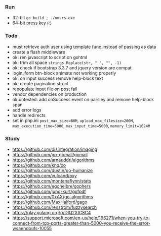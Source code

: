 ### Run
* 32-bit `go build ; ./nmsrs.exe`
* 64-bit press key `F5`

### Todo
* must retrieve auth user using template func instead of passing as data
* create a flash middleware
* ok: ren javascript to script on gohtml
* ok: trim all space `strings.Replace(str, " ", "", -1)`
* ok: check if bootstrap 3.3.7 and jquery version are compat
* login_form btn-block animate not working properly
* ok: on input success remove help-block text
* ok: create pagination struct
* repopulate input file on post fail
* vendor dependencies on production
* ok:untested: add onSuccess event on parsley and remove help-block span
* add error logs
* handle redirects
* set in php.ini `post_max_size=80M`, `upload_max_filesize=200M`, `max_execution_time=5000`, `max_input_time=5000`, `memory_limit=1024M`

### Study
* https://github.com/disintegration/imaging
* https://github.com/go-gomail/gomail
* https://github.com/arnauddri/algorithms
* https://github.com/knq/xo
* https://github.com/dustin/go-humanize
* https://github.com/vulcand/oxy
* https://github.com/montanaflynn/stats
* https://github.com/egonelbre/gophers
* https://github.com/jung-kurt/gofpdf
* https://github.com/0xAX/go-algorithms
* https://github.com/MaxHalford/gago
* https://github.com/renstrom/fuzzysearch
* https://play.golang.org/p/DIQ2XtC8C4
* https://support.microsoft.com/en-us/help/196271/when-you-try-to-connect-from-tcp-ports-greater-than-5000-you-receive-the-error-wsaenobufs-10055